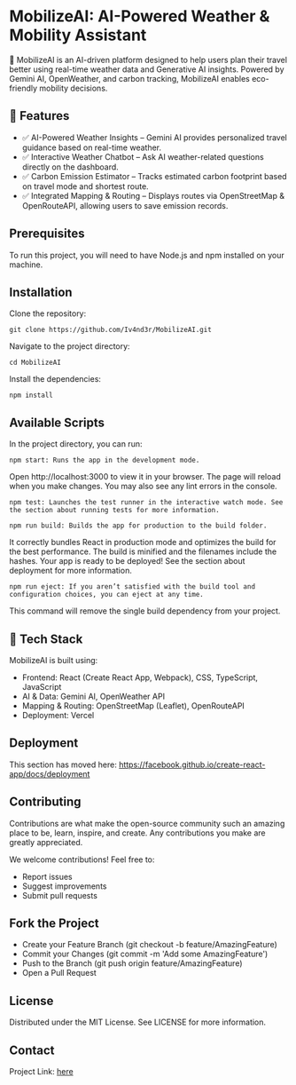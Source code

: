 # MobilizeAI: AI-Powered Weather & Mobility Assistant
🚀 MobilizeAI is an AI-driven platform designed to help users plan their travel better using real-time weather data and Generative AI insights. Powered by Gemini AI, OpenWeather, and carbon tracking, MobilizeAI enables eco-friendly mobility decisions.

## 🌟 Features
* ✅ AI-Powered Weather Insights – Gemini AI provides personalized travel guidance based on real-time weather. 
* ✅ Interactive Weather Chatbot – Ask AI weather-related questions directly on the dashboard.
* ✅ Carbon Emission Estimator – Tracks estimated carbon footprint based on travel mode and shortest route.
* ✅ Integrated Mapping & Routing – Displays routes via OpenStreetMap & OpenRouteAPI, allowing users to save emission records.

## Prerequisites
To run this project, you will need to have Node.js and npm installed on your machine.

## Installation
Clone the repository:
```
git clone https://github.com/Iv4nd3r/MobilizeAI.git
```
Navigate to the project directory:
```
cd MobilizeAI
```
Install the dependencies:
```
npm install
```
## Available Scripts
In the project directory, you can run:
```
npm start: Runs the app in the development mode.
```
Open http://localhost:3000 to view it in your browser. The page will reload when you make changes. You may also see any lint errors in the console.
```
npm test: Launches the test runner in the interactive watch mode. See the section about running tests for more information.
```
```
npm run build: Builds the app for production to the build folder.
```
It correctly bundles React in production mode and optimizes the build for the best performance. The build is minified and the filenames include the hashes. Your app is ready to be deployed! See the section about deployment for more information.
```
npm run eject: If you aren’t satisfied with the build tool and configuration choices, you can eject at any time.
```
This command will remove the single build dependency from your project.

## 🔧 Tech Stack
MobilizeAI is built using:
* Frontend: React (Create React App, Webpack), CSS, TypeScript, JavaScript
* AI & Data: Gemini AI, OpenWeather API
* Mapping & Routing: OpenStreetMap (Leaflet), OpenRouteAPI
* Deployment: Vercel

## Deployment
This section has moved here: https://facebook.github.io/create-react-app/docs/deployment

## Contributing
Contributions are what make the open-source community such an amazing place to be, learn, inspire, and create. Any contributions you make are greatly appreciated.

We welcome contributions! Feel free to:
* Report issues
* Suggest improvements
* Submit pull requests

## Fork the Project
* Create your Feature Branch (git checkout -b feature/AmazingFeature)
* Commit your Changes (git commit -m 'Add some AmazingFeature')
* Push to the Branch (git push origin feature/AmazingFeature)
* Open a Pull Request

## License
Distributed under the MIT License. See LICENSE for more information.

## Contact
Project Link: [here](https://github.com/Iv4nd3r/MobilizeAI)
